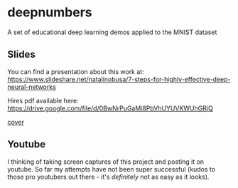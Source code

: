 # deepnumbers
A set of educational deep learning demos applied to the MNIST dataset

## Slides

You can find a presentation about this work at:  
https://www.slideshare.net/natalinobusa/7-steps-for-highly-effective-deep-neural-networks

Hires pdf available here:
https://drive.google.com/file/d/0BwNrPuGaMi8PbVhUYUVKWUhGRjQ

[cover](https://github.com/natbusa/deepnumbers/raw/master/images/cover.png "Cover")

## Youtube
I thinking of taking screen captures of this project and posting it on youtube. So far my attempts have not been super successful (kudos to those pro youtubers out there - it's *definitely* not as easy as it looks).
